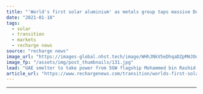 ```yaml
---
title: "'World's first solar aluminium' as metals group taps massive Dubai renewables plant"
date: "2021-01-18"
tags: 
  - solar
  - transition
  - markets
  - recharge news
source: "recharge news"
image_url: "https://images-global.nhst.tech/image/WHhJNkV5eDhqaDZpMHJOdjNpYVB2YzNGd0UwUHVUYUJHYlhlOWRlMlJQTT0=/nhst/binary/96c00b5a50768e90925e09a9f02dc527"
image_fp: "/assets/img/post_thumbnails/131.jpg"
lead: "UAE smelter to take power from 5GW flagship Mohammed bin Rashid Al Maktoum Solar Park"
article_url: "https://www.rechargenews.com/transition/worlds-first-solar-aluminium-as-metals-group-taps-massive-dubai-renewables-plant/2-1-946598"
---
```


---
